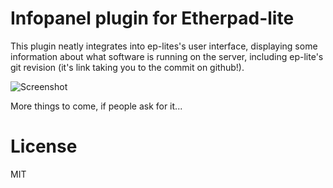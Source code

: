 # Infopanel plugin for Etherpad-lite
This plugin neatly integrates into ep-lites's user interface, displaying some information about what software is running on the server, including ep-lite's git revision (it's link taking you to the commit on github!).

![Screenshot](https://raw.github.com/marcelklehr/ep_infopanel/master/screenshot.png)

More things to come, if people ask for it...

# License
MIT